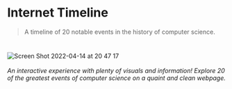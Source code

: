 # Internet Timeline
> A timeline of 20 notable events in the history of computer science. 
#
![Screen Shot 2022-04-14 at 20 47 17](https://user-images.githubusercontent.com/79682953/163499809-e600d60d-4a6b-4e39-b7e1-940c78009ae1.png)
<br><br>
_An interactive experience with plenty of visuals and information! Explore 20 of the greatest events of computer science on a quaint and clean webpage._
